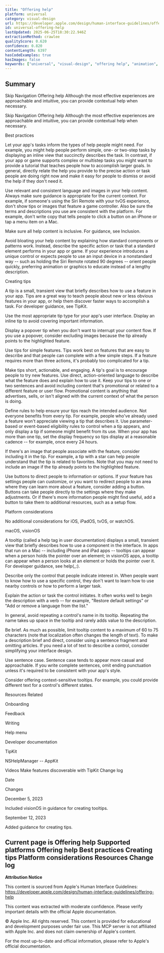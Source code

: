 ```yaml
---
title: "Offering help"
platform: universal
category: visual-design
url: https://developer.apple.com/design/human-interface-guidelines/offering-help
id: universal-offering-help
lastUpdated: 2025-06-25T18:30:22.946Z
extractionMethod: crawlee
qualityScore: 0.620
confidence: 0.820
contentLength: 6397
hasCodeExamples: true
hasImages: false
keywords: ["universal", "visual-design", "offering help", "animation", "buttons", "controls", "design", "feedback", "images", "input"]
---
```

## Summary

Skip Navigation
Offering help
Although the most effective experiences are approachable and intuitive, you can provide contextual help when necessary.

Skip Navigation
Offering help
Although the most effective experiences are approachable and intuitive, you can provide contextual help when necessary.

Best practices

Let your app's tasks inform the types of help people might need. For example, you might help people perform simple, one- or two-step tasks by displaying an inline view that succinctly describes the task. In contrast, if your app or game supports complex or multistep tasks you might want to provide a tutorial that teaches people how to accomplish larger goals. In general, directly relate the help you provide to the precise action or task people are doing right now and make it easy for people to dismiss or avoid the help if they don't need it.

Use relevant and consistent language and images in your help content. Always make sure guidance is appropriate for the current context. For example, if someone's using the Siri Remote with your tvOS experience, don't show tips or images that feature a game controller. Also be sure the terms and descriptions you use are consistent with the platform. For example, don't write copy that tells people to click a button on an iPhone or tap a menu item on a Mac.

Make sure all help content is inclusive. For guidance, see Inclusion.

Avoid bloating your help content by explaining how standard components or patterns work. Instead, describe the specific action or task that a standard element performs in your app or game. If your experience introduces a unique control or expects people to use an input device in a nonstandard way -- such as holding the Siri Remote rotated 90 degrees -- orient people quickly, preferring animation or graphics to educate instead of a lengthy description.

Creating tips

A tip is a small, transient view that briefly describes how to use a feature in your app. Tips are a great way to teach people about new or less obvious features in your app, or help them discover faster ways to accomplish a task. For developer guidance, see TipKit.

Use the most appropriate tip type for your app's user interface. Display an inline tip to avoid covering important information.

Display a popover tip when you don't want to interrupt your content flow. If you use a popover, consider excluding images because the tip already points to the highlighted feature.

Use tips for simple features. Tips work best on features that are easy to describe and that people can complete with a few simple steps. If a feature requires more than three actions, it's probably too complicated for a tip.

Make tips short, actionable, and engaging. A tip's goal is to encourage people to try new features. Use direct, action-oriented language to describe what the feature does and explain how to use it. Keep your tips to one or two sentences and avoid including content that's promotional or related to a different feature or user flow. Promotional content is anything that advertises, sells, or isn't aligned with the current context of what the person is doing.

Define rules to help ensure your tips reach the intended audience. Not everyone benefits from every tip. For example, people who've already used a feature won't appreciate viewing a tip that describes it. Use parameter-based or event-based eligibility rules to control when a tip appears, and only display a tip if someone might benefit from its use. When your app has more than one tip, set the display frequency so tips display at a reasonable cadence -- for example, once every 24 hours.

If there's an image that people associate with the feature, consider including it in the tip. For example, a tip with a star can help people understand that the tip is related to favorites. Note that you may not need to include an image if the tip already points to the highlighted feature.

Use buttons to direct people to information or options. If your feature has settings people can customize, or you want to redirect people to an area where they can learn more about a feature, consider adding a button. Buttons can take people directly to the settings where they make adjustments. Or if there's more information people might find useful, add a button to take them to additional resources, such as a setup flow.

Platform considerations

No additional considerations for iOS, iPadOS, tvOS, or watchOS.

macOS, visionOS

A tooltip (called a help tag in user documentation) displays a small, transient view that briefly describes how to use a component in the interface. In apps that run on a Mac -- including iPhone and iPad apps -- tooltips can appear when a person holds the pointer over an element; in visionOS apps, a tooltip can appear when a person looks at an element or holds the pointer over it. For developer guidance, see help(_:).

Describe only the control that people indicate interest in. When people want to know how to use a specific control, they don't want to learn how to use nearby controls or how to perform a larger task.

Explain the action or task the control initiates. It often works well to begin the description with a verb -- for example, "Restore default settings" or "Add or remove a language from the list."

In general, avoid repeating a control's name in its tooltip. Repeating the name takes up space in the tooltip and rarely adds value to the description.

Be brief. As much as possible, limit tooltip content to a maximum of 60 to 75 characters (note that localization often changes the length of text). To make a description brief and direct, consider using a sentence fragment and omitting articles. If you need a lot of text to describe a control, consider simplifying your interface design.

Use sentence case. Sentence case tends to appear more casual and approachable. If you write complete sentences, omit ending punctuation unless it's required to be consistent with your app's style.

Consider offering context-sensitive tooltips. For example, you could provide different text for a control's different states.

Resources
Related

Onboarding

Feedback

Writing

Help menu

Developer documentation

TipKit

NSHelpManager -- AppKit

Videos
Make features discoverable with TipKit
Change log

Date

Changes

December 5, 2023

Included visionOS in guidance for creating tooltips.

September 12, 2023

Added guidance for creating tips.

Current page is Offering help
Supported platforms
Offering help
Best practices
Creating tips
Platform considerations
Resources
Change log
---

**Attribution Notice**

This content is sourced from Apple's Human Interface Guidelines: https://developer.apple.com/design/human-interface-guidelines/offering-help

This content was extracted with moderate confidence. Please verify important details with the official Apple documentation.

© Apple Inc. All rights reserved. This content is provided for educational and development purposes under fair use. This MCP server is not affiliated with Apple Inc. and does not claim ownership of Apple's content.

For the most up-to-date and official information, please refer to Apple's official documentation.
